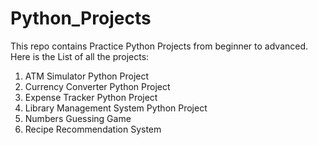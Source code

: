 # Python_Projects
This repo contains Practice Python Projects from beginner to advanced. Here is the List of all the projects:
1. ATM Simulator Python Project
2. Currency Converter Python Project
3. Expense Tracker Python Project
4. Library Management System Python Project
5. Numbers Guessing Game
6. Recipe Recommendation System
